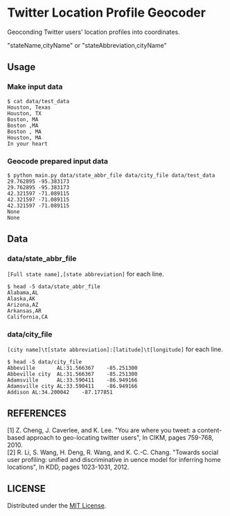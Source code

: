 Twitter Location Profile Geocoder
======================
Geoconding Twitter users' location profiles into coordinates.

"stateName,cityName" or "stateAbbreviation,cityName"

Usage
------
### Make input data ###
    $ cat data/test_data
    Houston, Texas
    Houston, TX
    Boston, MA
    Boston ,MA
    Boston , MA
    Houston, MA
    In your heart

### Geocode prepared input data ###
    $ python main.py data/state_abbr_file data/city_file data/test_data
    29.762895 -95.383173
    29.762895 -95.383173
    42.321597 -71.089115
    42.321597 -71.089115
    42.321597 -71.089115
    None
    None

Data
------
### data/state_abbr_file ###
``[Full state name],[state abbreviation]`` for each line.

    $ head -5 data/state_abbr_file
    Alabama,AL
    Alaska,AK
    Arizona,AZ
    Arkansas,AR
    California,CA

### data/city_file ###
``[city name]\t[state abbreviation]:[latitude]\t[longitude]`` for each line.

    $ head -5 data/city_file
    Abbeville       AL:31.566367    -85.251300
    Abbeville city  AL:31.566367    -85.251300
    Adamsville      AL:33.590411    -86.949166
    Adamsville city AL:33.590411    -86.949166
    Addison AL:34.200042    -87.177851

REFERENCES
----------
[1] Z. Cheng, J. Caverlee, and K. Lee. "You are where you tweet: a content-based approach to geo-locating twitter users", In CIKM, pages 759-768, 2010.  
[2] R. Li, S. Wang, H. Deng, R. Wang, and K. C.-C. Chang. "Towards social user profiling: unified and discriminative in uence model for inferring home locations", In KDD, pages 1023-1031, 2012.

LICENSE
-------
Distributed under the [MIT License][mit].
 
[MIT]: http://www.opensource.org/licenses/mit-license.php
